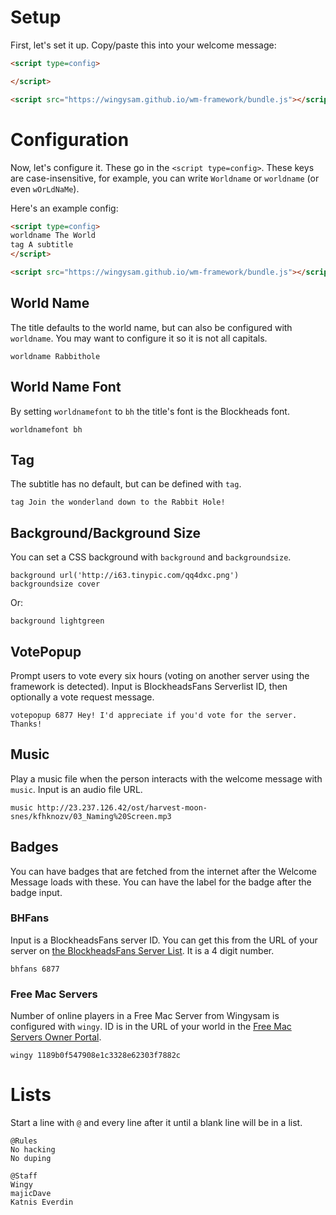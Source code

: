 # Setup
First, let's set it up. Copy/paste this into your welcome message:
```html
<script type=config>

</script>

<script src="https://wingysam.github.io/wm-framework/bundle.js"></script>
```

# Configuration
Now, let's configure it.
These go in the `<script type=config>`.
These keys are case-insensitive, for example, you can write `Worldname` or `worldname` (or even `wOrLdNaMe`).

Here's an example config:
```html
<script type=config>
worldname The World
tag A subtitle
</script>

<script src="https://wingysam.github.io/wm-framework/bundle.js"></script>
```

## World Name
The title defaults to the world name, but can also be configured with `worldname`.
You may want to configure it so it is not all capitals.
```
worldname Rabbithole
```

## World Name Font
By setting `worldnamefont` to `bh` the title's font is the Blockheads font.
```
worldnamefont bh
```

## Tag
The subtitle has no default, but can be defined with `tag`.
```
tag Join the wonderland down to the Rabbit Hole!
```

## Background/Background Size
You can set a CSS background with `background` and `backgroundsize`.
```
background url('http://i63.tinypic.com/qq4dxc.png')
backgroundsize cover
```
Or:
```
background lightgreen
```

## VotePopup
Prompt users to vote every six hours (voting on another server using the framework is detected).
Input is BlockheadsFans Serverlist ID, then optionally a vote request message.
```
votepopup 6877 Hey! I'd appreciate if you'd vote for the server. Thanks!
```

## Music
Play a music file when the person interacts with the welcome message with `music`.
Input is an audio file URL.
```
music http://23.237.126.42/ost/harvest-moon-snes/kfhknozv/03_Naming%20Screen.mp3
```

## Badges
You can have badges that are fetched from the internet after the Welcome Message loads with these.
You can have the label for the badge after the badge input.

### BHFans
Input is a BlockheadsFans server ID.
You can get this from the URL of your server on [the BlockheadsFans Server List](https://blockheadsfans.com/servers).
It is a 4 digit number.
```
bhfans 6877
```

### Free Mac Servers
Number of online players in a Free Mac Server from Wingysam is configured with `wingy`.
ID is in the URL of your world in the [Free Mac Servers Owner Portal](https://block.wingysam.xyz/op).
```
wingy 1189b0f547908e1c3328e62303f7882c
```

# Lists
Start a line with `@` and every line after it until a blank line will be in a list.
```
@Rules
No hacking
No duping

@Staff
Wingy
majicDave
Katnis Everdin
```